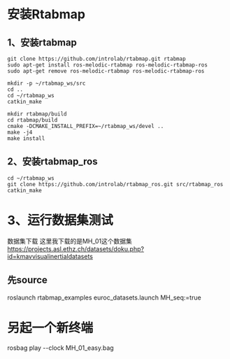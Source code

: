 # 安装Rtabmap 

## 1、安装rtabmap 

```
git clone https://github.com/introlab/rtabmap.git rtabmap 
sudo apt-get install ros-melodic-rtabmap ros-melodic-rtabmap-ros 
sudo apt-get remove ros-melodic-rtabmap ros-melodic-rtabmap-ros 

mkdir -p ~/rtabmap_ws/src 
cd ..      
cd ~/rtabmap_ws                     
catkin_make 

mkdir rtabmap/build 
cd rtabmap/build 
cmake -DCMAKE_INSTALL_PREFIX=~/rtabmap_ws/devel .. 
make -j4 
make install 
```

 

## 2、安装rtabmap_ros 

```
cd ~/rtabmap_ws 
git clone https://github.com/introlab/rtabmap_ros.git src/rtabmap_ros 
catkin_make 
```
# 3、运行数据集测试
数据集下载
这里我下载的是MH_01这个数据集
https://projects.asl.ethz.ch/datasets/doku.php?id=kmavvisualinertialdatasets

先source
----------------------------------
roslaunch rtabmap_examples euroc_datasets.launch MH_seq:=true
# 另起一个新终端
rosbag play --clock MH_01_easy.bag
